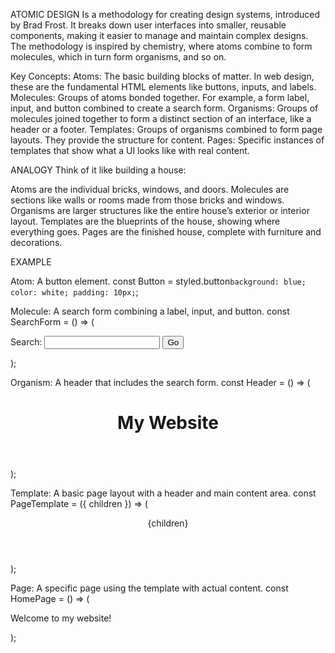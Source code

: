 ATOMIC DESIGN 
Is a methodology for creating design systems, introduced by Brad Frost. It breaks down user interfaces into smaller, reusable components, making it easier to manage and maintain complex designs. The methodology is inspired by chemistry, where atoms combine to form molecules, which in turn form organisms, and so on.

Key Concepts:
Atoms: The basic building blocks of matter. In web design, these are the fundamental HTML elements like buttons, inputs, and labels.
Molecules: Groups of atoms bonded together. For example, a form label, input, and button combined to create a search form.
Organisms: Groups of molecules joined together to form a distinct section of an interface, like a header or a footer.
Templates: Groups of organisms combined to form page layouts. They provide the structure for content.
Pages: Specific instances of templates that show what a UI looks like with real content.

ANALOGY
Think of it like building a house:

Atoms are the individual bricks, windows, and doors.
Molecules are sections like walls or rooms made from those bricks and windows.
Organisms are larger structures like the entire house’s exterior or interior layout.
Templates are the blueprints of the house, showing where everything goes.
Pages are the finished house, complete with furniture and decorations.

EXAMPLE 

Atom: A button element.
            const Button = styled.button`
            background: blue;
            color: white;
            padding: 10px;
            `;

Molecule: A search form combining a label, input, and button.
            const SearchForm = () => (
            <form>
                <label htmlFor="search">Search:</label>
                <input id="search" type="text" />
                <Button>Go</Button>
            </form>
            );

Organism: A header that includes the search form.
            const Header = () => (
            <header>
                <h1>My Website</h1>
                <SearchForm />
            </header>
            );

Template: A basic page layout with a header and main content area.
            const PageTemplate = ({ children }) => (
            <div>
                <Header/>
                <main>{children}</main>
            </div>
            );

Page: A specific page using the template with actual content.
            const HomePage = () => (
            <PageTemplate>
                <p>Welcome to my website!</p>
            </PageTemplate>
            );